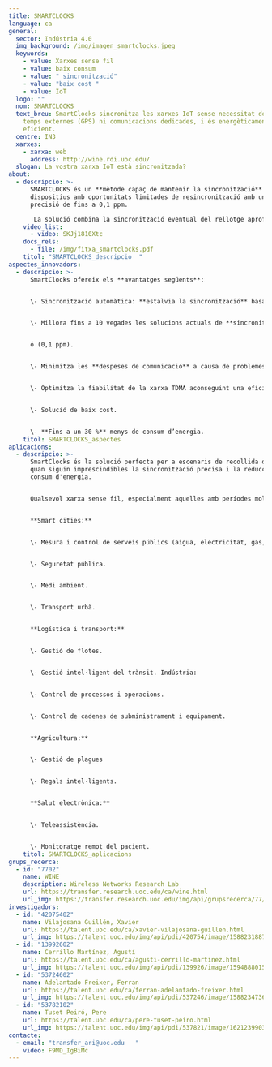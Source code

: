 ```yaml
---
title: SMARTCLOCKS
language: ca
general:
  sector: Indústria 4.0
  img_background: /img/imagen_smartclocks.jpeg
  keywords:
    - value: Xarxes sense fil
    - value: baix consum
    - value: " sincronització"
    - value: "baix cost "
    - value: IoT
  logo: ""
  nom: SMARTCLOCKS
  text_breu: SmartClocks sincronitza les xarxes IoT sense necessitat de fonts de
    temps externes (GPS) ni comunicacions dedicades, i és energèticament
    eficient.
  centre: IN3
  xarxes:
    - xarxa: web
      address: http://wine.rdi.uoc.edu/
  slogan: La vostra xarxa IoT està sincronitzada?
about:
  - descripcio: >-
      SMARTCLOCKS és un **mètode capaç de mantenir la sincronització** entre els
      dispositius amb oportunitats limitades de resincronització amb una
      precisió de fins a 0,1 ppm.

       La solució combina la sincronització eventual del rellotge aprofitant transmissions de dades amb una correcció que es calcula tenint en **compte la predicció** de la deriva temporal del dispositiu deguda a la temperatura, basada en la caracterització tèrmica del dispositiu.
    video_list:
      - video: SKJj1810Xtc
    docs_rels:
      - file: /img/fitxa_smartclocks.pdf
    titol: "SMARTCLOCKS_descripcio  "
aspectes_innovadors:
  - descripcio: >-
      SmartClocks ofereix els **avantatges següents**: 


      \- Sincronització automàtica: **estalvia la sincronització** basada en paquets o fonts de temps externes com el GPS.


      \- Millora fins a 10 vegades les solucions actuals de **sincronització de xarxes** sense fil d’alta precisi


      ó (0,1 ppm). 


      \- Minimitza les **despeses de comunicació** a causa de problemes de sincronització.


      \- Optimitza la fiabilitat de la xarxa TDMA aconseguint una eficiència del 100 %. 


      \- Solució de baix cost.


      \- **Fins a un 30 %** menys de consum d’energia.
    titol: SMARTCLOCKS_aspectes 
aplicacions:
  - descripcio: >-
      SmartClocks és la solució perfecta per a escenaris de recollida de dades
      quan siguin imprescindibles la sincronització precisa i la reducció del
      consum d'energia. 


      Qualsevol xarxa sense fil, especialment aquelles amb períodes molt llargs entre enviament de dades a una unitat central (per exemple, LPWAN): 


      **Smart cities:** 


      \- Mesura i control de serveis públics (aigua, electricitat, gas, etc.).


      \- Seguretat pública. 


      \- Medi ambient. 


      \- Transport urbà. 


      **Logística i transport:** 


      \- Gestió de flotes. 


      \- Gestió intel·ligent del trànsit. Indústria: 


      \- Control de processos i operacions. 


      \- Control de cadenes de subministrament i equipament. 


      **Agricultura:** 


      \- Gestió de plagues


      \- Regals intel·ligents. 


      **Salut electrònica:** 


      \- Teleassistència. 


      \- Monitoratge remot del pacient.
    titol: SMARTCLOCKS_aplicacions
grups_recerca:
  - id: "7702"
    name: WINE
    description: Wireless Networks Research Lab
    url: https://transfer.research.uoc.edu/ca/wine.html
    url_img: https://transfer.research.uoc.edu/img/api/grupsrecerca/77/image/1594216262171
investigadors:
  - id: "42075402"
    name: Vilajosana Guillén, Xavier
    url: https://talent.uoc.edu/ca/xavier-vilajosana-guillen.html
    url_img: https://talent.uoc.edu/img/api/pdi/420754/image/1588231887989
  - id: "13992602"
    name: Cerrillo Martínez, Agustí
    url: https://talent.uoc.edu/ca/agusti-cerrillo-martinez.html
    url_img: https://talent.uoc.edu/img/api/pdi/139926/image/1594888015881
  - id: "53724602"
    name: Adelantado Freixer, Ferran
    url: https://talent.uoc.edu/ca/ferran-adelantado-freixer.html
    url_img: https://talent.uoc.edu/img/api/pdi/537246/image/1588234736244
  - id: "53782102"
    name: Tuset Peiró, Pere
    url: https://talent.uoc.edu/ca/pere-tuset-peiro.html
    url_img: https://talent.uoc.edu/img/api/pdi/537821/image/1621239903960
contacte:
  - email: "transfer_ari@uoc.edu   "
    video: F9MD_IgBiMc
---
```

